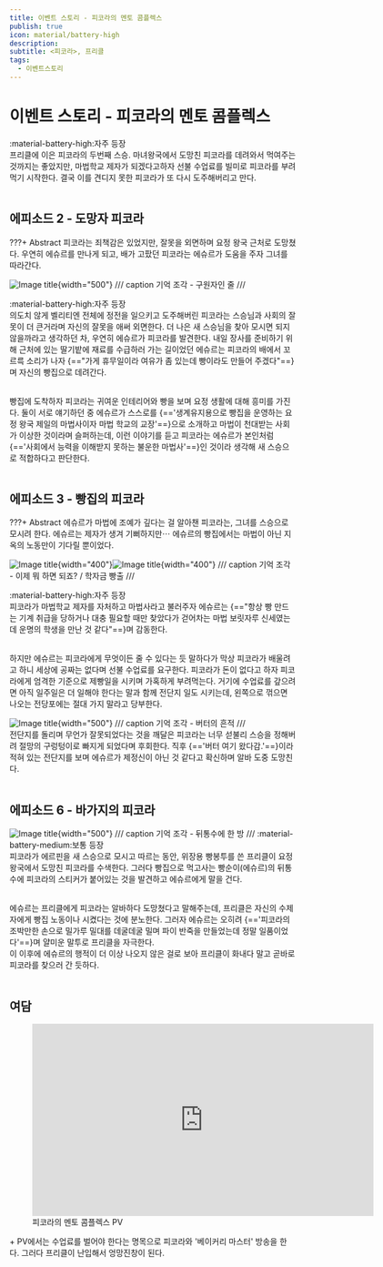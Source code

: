 ```yaml
---
title: 이벤트 스토리 - 피코라의 멘토 콤플렉스
publish: true
icon: material/battery-high
description:
subtitle: <피코라>, 프리클
tags:
  - 이벤트스토리
---
```


# 이벤트 스토리 - 피코라의 멘토 콤플렉스
<span class="badge badge-version"><span class="badge-icon">:material-battery-high:</span>자주 등장</span>
<br>
프리클에 이은 피코라의 두번째 스승. 마녀왕국에서 도망친 피코라를 데려와서 먹여주는 것까지는 좋았지만, 마법학교 제자가 되겠다고하자 선불 수업료를 빌미로 피코라를 부려먹기 시작한다. 결국 이를 견디지 못한 피코라가 또 다시 도주해버리고 만다.
<br>
<br>

## 에피소드 2 - 도망자 피코라
???+ Abstract
    피코라는 죄책감은 있었지만, 잘못을 외면하며 요정 왕국 근처로 도망쳤다. 우연히 에슈르를 만나게 되고, 배가 고팠던 피코라는 에슈르가 도움을 주자 그녀를 따라간다.

![Image title](https://vitamink1.github.io/mkdocs-test/assets/story/s1_event_picora_1.png){width="500"}
/// caption
기억 조각 - 구원자인 줄
///

<span class="badge badge-version"><span class="badge-icon">:material-battery-high:</span>자주 등장</span>
<br>
의도치 않게 벨리티엔 전체에 정전을 일으키고 도주해버린 피코라는 스승님과 사회의 잘못이 더 큰거라며 자신의 잘못을 애써 외면한다. 더 나은 새 스승님을 찾아 모시면 되지 않을까라고 생각하던 차, 우연히 에슈르가 피코라를 발견한다. 내일 장사를 준비하기 위해 근처에 있는 딸기밭에 재료를 수급하러 가는 길이었던 에슈르는 피코라의 배에서 꼬르륵 소리가 나자 {=="가게 휴무일이라 여유가 좀 있는데 빵이라도 만들어 주겠다"==}며 자신의 빵집으로 데려간다.

<br>
빵집에 도착하자 피코라는 귀여운 인테리어와 빵을 보며 요정 생활에 대해 흥미를 가진다. 둘이 서로 얘기하던 중 에슈르가 스스로를 {=='생계유지용으로 빵집을 운영하는 요정 왕국 제일의 마법사이자 마법 학교의 교장'==}으로 소개하고 마법이 천대받는 사회가 이상한 것이라며 슬퍼하는데, 이런 이야기를 듣고 피코라는 에슈르가 본인처럼 {=='사회에서 능력을 이해받지 못하는 불운한 마법사'==}인 것이라 생각해 새 스승으로 적합하다고 판단한다.
<br>
<br>

## 에피소드 3 - 빵집의 피코라
???+ Abstract
    에슈르가 마법에 조예가 깊다는 걸 알아챈 피코라는, 그녀를 스승으로 모시려 한다. 에슈르는 제자가 생겨 기뻐하지만⋯ 에슈르의 빵집에서는 마법이 아닌 지옥의 노동만이 기다릴 뿐이었다.

![Image title](https://vitamink1.github.io/mkdocs-test/assets/story/s1_event_picora_2.png){width="400"}![Image title](https://vitamink1.github.io/mkdocs-test/assets/story/s1_event_picora_3.png){width="400"}
/// caption
기억 조각 - 이제 뭐 하면 되죠? / 학자금 빵출
///

<span class="badge badge-version"><span class="badge-icon">:material-battery-high:</span>자주 등장</span>
<br>
피코라가 마법학교 제자를 자처하고 마법사라고 불러주자 에슈르는 {=="항상 빵 만드는 기계 취급을 당하거나 대충 필요할 때만 찾았다가 걷어차는 마법 보릿자루 신세였는데 운명의 학생을 만난 것 같다"==}며 감동한다. 

<br>
하지만 에슈르는 피코라에게 무엇이든 줄 수 있다는 듯 말하다가 막상 피코라가 배울려고 하니 세상에 공짜는 없다며 선불 수업료를 요구한다. 피코라가 돈이 없다고 하자 피코라에게 엄격한 기준으로 제빵일을 시키며 가혹하게 부려먹는다. 거기에 수업료를 갚으려면 아직 일주일은 더 일해야 한다는 말과 함께 전단지 일도 시키는데, 왼쪽으로 꺾으면 나오는 전당포에는 절대 가지 말라고 당부한다.

![Image title](https://vitamink1.github.io/mkdocs-test/assets/story/s1_event_picora_4.png){width="500"}
/// caption
기억 조각 - 버터의 흔적
///
<br>
전단지를 돌리며 무언가 잘못되었다는 것을 깨달은 피코라는 너무 섣불리 스승을 정해버려 절망의 구렁텅이로 빠지게 되었다며 후회한다. 직후 {=='버터 여기 왔다감.'==}이라 적혀 있는 전단지를 보며 에슈르가 제정신이 아닌 것 같다고 확신하며 알바 도중 도망친다.
<br>
<br>

## 에피소드 6 - 바가지의 피코라
![Image title](https://vitamink1.github.io/mkdocs-test/assets/story/s1_event_picora_5.png){width="500"}
/// caption
기억 조각 - 뒤통수에 한 방
///
<span class="badge badge-version"><span class="badge-icon">:material-battery-medium:</span>보통 등장</span>
<br>
피코라가 에르핀을 새 스승으로 모시고 따르는 동안, 위장용 빵봉투를 쓴 프리클이 요정왕국에서 도망친 피코라를 수색한다. 그러다 빵집으로 먹고사는 빵순이(에슈르)의 뒤통수에 피코라의 스티커가 붙어있는 것을 발견하고 에슈르에게 말을 건다. 

<br>
에슈르는 프리클에게 피코라는 알바하다 도망쳤다고 말해주는데, 프리클은 자신의 수제자에게 빵집 노동이나 시켰다는 것에 분노한다. 그러자 에슈르는 오히려 {=='피코라의 조박만한 손으로 밀가루 밀대를 데굴데굴 밀며 파이 반죽을 만들었는데 정말 일품이었다'==}며 얄미운 말투로 프리클을 자극한다.

<br>
이 이후에 에슈르의 행적이 더 이상 나오지 않은 걸로 보아 프리클이 화내다 말고 곧바로 피코라를 찾으러 간 듯하다.
<br>
<br>

## 여담
<figure>
  <iframe src="https://www.youtube.com/embed/28ladiddtZQ?si=SQYfAapbKdIIjwVk" style="width:600px;height:338px;border:0;" loading="lazy" allowfullscreen></iframe>
  <figcaption>피코라의 멘토 콤플렉스 PV</figcaption>
</figure>
+ PV에서는 수업료를 벌어야 한다는 명목으로 피코라와 '베이커리 마스터' 방송을 한다. 그러다 프리클이 난입해서 엉망진창이 된다.
<br>
<br>